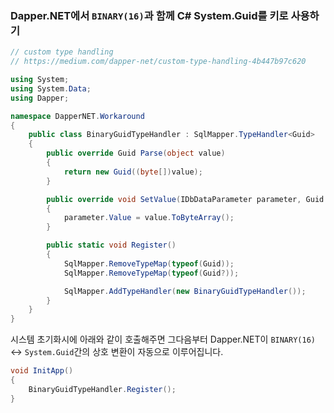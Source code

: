 ### Dapper.NET에서 `BINARY(16)`과 함께 C# System.Guid를 키로 사용하기

```csharp
// custom type handling
// https://medium.com/dapper-net/custom-type-handling-4b447b97c620

using System;
using System.Data;
using Dapper;

namespace DapperNET.Workaround
{
    public class BinaryGuidTypeHandler : SqlMapper.TypeHandler<Guid>
    {
        public override Guid Parse(object value)
        {
            return new Guid((byte[])value);
        }

        public override void SetValue(IDbDataParameter parameter, Guid value)
        {
            parameter.Value = value.ToByteArray();
        }

        public static void Register()
        {
            SqlMapper.RemoveTypeMap(typeof(Guid));
            SqlMapper.RemoveTypeMap(typeof(Guid?));

            SqlMapper.AddTypeHandler(new BinaryGuidTypeHandler());
        }
    }
}
```

시스템 초기화시에 아래와 같이 호출해주면 그다음부터 Dapper.NET이 `BINARY(16)` <-> `System.Guid`간의
상호 변환이 자동으로 이루어집니다.

```csharp
void InitApp()
{
    BinaryGuidTypeHandler.Register();
}
```
